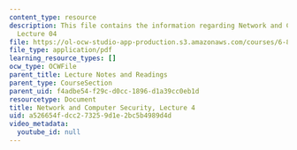 ```yaml
---
content_type: resource
description: This file contains the information regarding Network and Computer Security,
  Lecture 04
file: https://ol-ocw-studio-app-production.s3.amazonaws.com/courses/6-857-network-and-computer-security-spring-2014/a526654fdcc273259d1e2bc5b4989d4d_MIT6_857S14_Lec04.pdf
file_type: application/pdf
learning_resource_types: []
ocw_type: OCWFile
parent_title: Lecture Notes and Readings
parent_type: CourseSection
parent_uid: f4adbe54-f29c-d0cc-1896-d1a39cc0eb1d
resourcetype: Document
title: Network and Computer Security, Lecture 4
uid: a526654f-dcc2-7325-9d1e-2bc5b4989d4d
video_metadata:
  youtube_id: null
---
```

